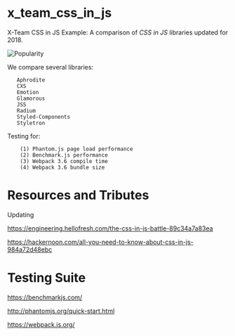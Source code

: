 # x_team_css_in_js

X-Team CSS in JS Example: A comparison of *CSS in JS* libraries updated for 2018.

![Popularity](https://github.com/Thoughtscript/x_team_css_in_js/blob/master/Popularity.PNG)

We compare several libraries:

```
   Aphrodite
   CXS
   Emotion
   Glamorous
   JSS
   Radium
   Styled-Components
   Styletron
```

Testing for:

```
    (1) Phantom.js page load performance
    (2) Benchmark.js performance
    (3) Webpack 3.6 compile time
    (4) Webpack 3.6 bundle size
```

# Resources and Tributes

Updating 

https://engineering.hellofresh.com/the-css-in-js-battle-89c34a7a83ea

https://hackernoon.com/all-you-need-to-know-about-css-in-js-984a72d48ebc

# Testing Suite

https://benchmarkjs.com/

http://phantomjs.org/quick-start.html

https://webpack.js.org/


